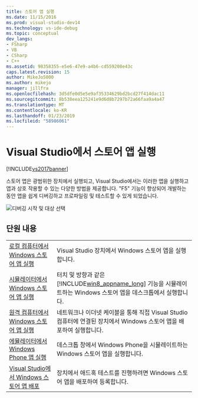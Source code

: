 ```yaml
---
title: 스토어 앱 실행
ms.date: 11/15/2016
ms.prod: visual-studio-dev14
ms.technology: vs-ide-debug
ms.topic: conceptual
dev_langs:
- FSharp
- VB
- CSharp
- C++
ms.assetid: 98358355-e5e6-47e9-a4b6-cd559208e43c
caps.latest.revision: 15
author: MikeJo5000
ms.author: mikejo
manager: jillfra
ms.openlocfilehash: 3d5dfe0d5e5e9af35334629bd2bcd27f414dac11
ms.sourcegitcommit: 8b538eea125241e9d6d8b7297b72a66faa9a4a47
ms.translationtype: MT
ms.contentlocale: ko-KR
ms.lasthandoff: 01/23/2019
ms.locfileid: "58986061"
---
```

# <a name="run-store-apps-from-visual-studio"></a>Visual Studio에서 스토어 앱 실행
[!INCLUDE[vs2017banner](../includes/vs2017banner.md)]

스토어 앱은 광범위한 장치에서 실행되고, Visual Studio에서는 이러한 앱을 실행하고 앱과 상호 작용할 수 있는 다양한 방법을 제공합니다. "F5" 기능이 향상되어 개발하는 동안 앱을 쉽게 디버깅하고 프로파일링 및 테스트할 수 있게 되었습니다.

 ![디버깅 시작 및 대상 선택](../debugger/media/vsrun-dropdownlist.png "VSRUN_DropDownList")

## <a name="in-this-section"></a>단원 내용

|||
|-|-|
|[로컬 컴퓨터에서 Windows 스토어 앱 실행](../debugger/run-windows-store-apps-on-the-local-machine.md)|Visual Studio 장치에서 Windows 스토어 앱을 실행합니다.|
|[시뮬레이터에서 Windows 스토어 앱 실행](../debugger/run-windows-store-apps-in-the-simulator.md)|터치 및 방향과 같은 [!INCLUDE[win8_appname_long](../includes/win8-appname-long-md.md)] 기능을 시뮬레이트하는 Windows 스토어 앱을 데스크톱에서 실행합니다.|
|[원격 컴퓨터에서 Windows 스토어 앱 실행](../debugger/run-windows-store-apps-on-a-remote-machine.md)|네트워크나 이더넷 케이블을 통해 직접 Visual Studio 컴퓨터에 연결된 장치에서 Windows 스토어 앱을 배포하여 실행합니다.|
|[에뮬레이터에서 Windows Phone 앱 실행](../debugger/run-windows-phone-apps-in-the-emulator.md)|데스크톱 창에서 Windows Phone을 시뮬레이트하는 Windows 스토어 앱을 실행합니다.|
|[Visual Studio에서 Windows 스토어 앱 배포](../debugger/deploy-windows-store-apps-from-visual-studio.md)|장치에서 애드혹 테스트를 진행하려면 Windows 스토어 앱을 배포하여 등록합니다.|
